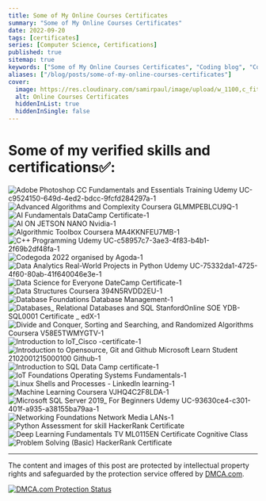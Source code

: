 ```yaml
---
title: Some of My Online Courses Certificates
summary: "Some of My Online Courses Certificates"
date: 2022-09-20
tags: [certificates]
series: [Computer Science, Certifications]
published: true
sitemap: true
keywords: ["Some of My Online Courses Certificates", "Coding blog", "Computer Science"]
aliases: ["/blog/posts/some-of-my-online-courses-certificates"]
cover:
  image: https://res.cloudinary.com/samirpaul/image/upload/w_1100,c_fit,co_rgb:FFFFFF,l_text:Arial_75_bold:Online Courses Certificates/og-image.webp
  alt: Online Courses Certificates
  hiddenInList: true
  hiddenInSingle: false
---
```



# Some of my verified skills and certifications✅:

![Adobe Photoshop CC Fundamentals and Essentials Training Udemy UC-c9524150-649d-4ed2-bdcc-9fcfd284297a-1](https://user-images.githubusercontent.com/77569653/207000757-d9920eef-d5bf-4ef9-a043-ef28d66cf2a2.jpg)
![Advanced Algorithms and Complexity Coursera GLMMPEBLCU9Q-1](https://user-images.githubusercontent.com/77569653/207000775-21a04da5-4241-4d4d-a91f-fd32c1008a09.jpg)
![AI Fundamentals DataCamp Certificate-1](https://user-images.githubusercontent.com/77569653/207000778-885a11c9-c3b0-40cd-86ca-a0cd016e100e.jpg)
![AI ON JETSON NANO Nvidia-1](https://user-images.githubusercontent.com/77569653/207000784-28a09b2d-cd63-4575-81c1-f1127d4ec6f5.jpg)
![Algorithmic Toolbox Coursera MA4KKNFEU7MB-1](https://user-images.githubusercontent.com/77569653/207000789-2a660c46-d8d1-4d07-9d09-b1df9882a63e.jpg)
![C++ Programming Udemy UC-c58957c7-3ae3-4f83-b4b1-2f69b2df48fa-1](https://user-images.githubusercontent.com/77569653/207000791-6763e718-6b72-4db4-a893-1f4d683e5d5f.jpg)
![Codegoda 2022 organised by Agoda-1](https://user-images.githubusercontent.com/77569653/207000796-e5091489-1644-4aa0-b17c-95db71b158d4.jpg)
![Data Analytics Real-World Projects in Python Udemy UC-75332da1-4725-4f60-80ab-41f640046e3e-1](https://user-images.githubusercontent.com/77569653/207000801-4f9cedc2-9e04-4d80-8766-2645dd3310ac.jpg)
![Data Science for Everyone DateCamp Certificate-1](https://user-images.githubusercontent.com/77569653/207000807-5527fa2f-1812-4bdf-85af-b9b1c237580f.jpg)
![Data Structures Coursera 394N5RVDD2EU-1](https://user-images.githubusercontent.com/77569653/207000814-229550c2-e13b-4377-a2ac-bdb101ab40d2.jpg)
![Database Foundations Database Management-1](https://user-images.githubusercontent.com/77569653/207000819-7e707391-c1f8-44ac-9b1f-a41716c3c469.jpg)
![Databases_ Relational Databases and SQL StanfordOnline SOE YDB-SQL0001 Certificate _ edX-1](https://user-images.githubusercontent.com/77569653/207000823-1eff258f-483e-40cb-8b46-d4535960add6.jpg)
![Divide and Conquer, Sorting and Searching, and Randomized Algorithms Coursera V58E5TWMYGTV-1](https://user-images.githubusercontent.com/77569653/207000825-fca0038a-1b87-44e0-ba5c-78219c7e9007.jpg)
![Introduction to IoT_Cisco -certificate-1](https://user-images.githubusercontent.com/77569653/207000830-a24369f8-fbba-445b-908e-84024a1d03aa.jpg)
![Introduction to Opensource, Git and Github Microsoft Learn Student  2102001215000100   Github-1](https://user-images.githubusercontent.com/77569653/207000834-fbb4181f-05b2-4ca5-a102-5ae0984edd9b.jpg)
![Introduction to SQL Data Camp certificate-1](https://user-images.githubusercontent.com/77569653/207000839-3f4158ba-3993-43f0-befa-65fd769060fb.jpg)
![IoT Foundations Operating Systems Fundamentals-1](https://user-images.githubusercontent.com/77569653/207000841-68c9007b-4e86-4892-9eb3-a38022703889.jpg)
![Linux Shells and Processes - LinkedIn learning-1](https://user-images.githubusercontent.com/77569653/207000846-d0da3ea5-9d18-40b6-a4ac-7eecf8c0d95f.jpg)
![Machine Learning Coursera VJHQ4C2F8LDA-1](https://user-images.githubusercontent.com/77569653/207000849-c222d1f0-3856-4fad-8f59-380a503665b5.jpg)
![Microsoft SQL Server 2019_ For Beginners Udemy UC-93630ce4-c301-401f-a935-a38155ba79aa-1](https://user-images.githubusercontent.com/77569653/207000857-a0b600ce-8063-47bf-84ea-204c1fdbbfa2.jpg)
![Networking Foundations Network Media LANs-1](https://user-images.githubusercontent.com/77569653/207000863-558e99d7-c318-4e2a-b4be-b7ff04828f07.jpg)
![Python Assessment for skill HackerRank Certificate](https://user-images.githubusercontent.com/77569653/207000865-807a964f-77d7-46e1-b05b-fc5ed76b39df.png)
![Deep Learning Fundamentals TV ML0115EN Certificate Cognitive Class](https://user-images.githubusercontent.com/77569653/207000868-12b8d203-0fb8-4b55-b09e-1ccb847a2e7b.png)
![Problem Solving (Basic) HackerRank Certificate](https://user-images.githubusercontent.com/77569653/207000869-a38af34d-a5f5-4eea-afe9-9b4fba238402.png)



---

The content and images of this post are protected by intellectual property rights and safeguarded by the protection service offered by [DMCA.com](https://www.dmca.com/).

[![DMCA.com Protection Status](https://images.dmca.com/Badges/DMCA_logo-std-btn120w.png?ID=7f8c10cf-e84d-4bc6-ae00-edf047097d43)](https://www.dmca.com/Protection/Status.aspx?ID=7f8c10cf-e84d-4bc6-ae00-edf047097d43)
<script src="https://images.dmca.com/Badges/DMCABadgeHelper.min.js"> </script>
